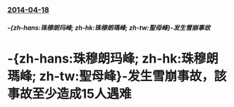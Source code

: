 ### [2014-04-18](/news/2014/04/18/index.md)

##### -{zh-hans:珠穆朗玛峰; zh-hk:珠穆朗瑪峰; zh-tw:聖母峰}-发生雪崩事故
#  -{zh-hans:珠穆朗玛峰; zh-hk:珠穆朗瑪峰; zh-tw:聖母峰}-发生雪崩事故，該事故至少造成15人遇难



